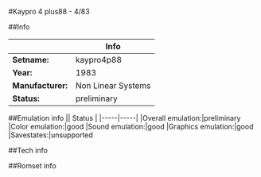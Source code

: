 #Kaypro 4 plus88 - 4/83

##Info

||Info|
|-----|-----|
|**Setname:**|kaypro4p88
|**Year:**|1983
|**Manufacturer:**|Non Linear Systems
|**Status:**|preliminary

##Emulation info
|| Status |
|-----|-----|
|Overall emulation:|preliminary
|Color emulation:|good
|Sound emulation:|good
|Graphics emulation:|good
|Savestates:|unsupported

##Tech info

##Romset info

<!--- START OF EDITED COMMENT DO NOT TOUCH TEXT ABOVE-->
